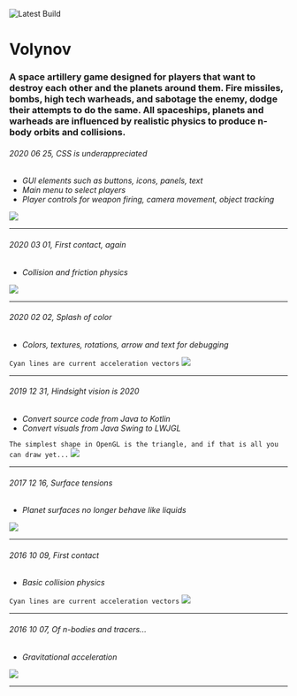 ![Latest Build](https://github.com/Blaarkies/Volynov/workflows/Latest%20Build/badge.svg?branch=master)

# Volynov
<h3>A space artillery game designed for players that want to destroy each other and the planets around them. 
Fire missiles, bombs, high tech warheads, and sabotage the enemy, dodge their attempts to do 
the same. All spaceships, planets and warheads are influenced by realistic physics to produce n-body orbits 
and collisions.</h3>

<h6>2020 06 25, CSS is underappreciated</h6>
<ul>
    <li><i>GUI elements such as buttons, icons, panels, text</i></li>
    <li><i>Main menu to select players</i></li>
    <li><i>Player controls for weapon firing, camera movement, object tracking</i></li>
</ul>
<a href="https://github.com/Blaarkies/Volynov/blob/master/assets/css_is_underappreciated.mp4?raw=true">
<img src="https://github.com/Blaarkies/Volynov/blob/master/assets/css_is_underappreciated.png"/>
</a>
<hr></hr>

<h6>2020 03 01, First contact, again </h6>
<ul><li><i>Collision and friction physics</i></li></ul>
<a href="https://github.com/Blaarkies/Volynov/blob/master/assets/first_contact.mp4?raw=true">
<img src="https://github.com/Blaarkies/Volynov/blob/master/assets/first_contact.png"/>
</a>
<hr></hr>

<h6>2020 02 02, Splash of color </h6>
<ul><li><i>Colors, textures, rotations, arrow and text for debugging</i></li></ul>
<code>Cyan lines are current acceleration vectors</code>
<img src="https://github.com/Blaarkies/Volynov/blob/master/assets/splash_of_color.gif"/>
<hr></hr>

<h6>2019 12 31, Hindsight vision is 2020</h6>
<ul>
    <li><i>Convert source code from Java to Kotlin</i></li>
    <li><i>Convert visuals from Java Swing to LWJGL</i></li>
</ul>
<code>The simplest shape in OpenGL is the triangle, and if that is all you can draw yet...</code>
<img src="https://github.com/Blaarkies/Volynov/blob/master/assets/how_to_draw_triangles.gif"/>
<hr></hr>

<h6>2017 12 16, Surface tensions </h6>
<ul><li><i>Planet surfaces no longer behave like liquids</i></li></ul>
<img src="https://github.com/Blaarkies/Volynov/blob/master/assets/reaction_force_from_planets.gif"/>
<hr></hr>

<h6>2016 10 09, First contact</h6>
<ul><li><i>Basic collision physics</i></li></ul>
<code>Cyan lines are current acceleration vectors</code>
<img src="https://github.com/Blaarkies/Volynov/blob/master/assets/first_collisions.gif"/>
<hr></hr>

<h6>2016 10 07, Of n-bodies and tracers...</h6>
<ul><li><i>Gravitational acceleration</i></li></ul>
<img src="https://github.com/Blaarkies/Volynov/blob/master/assets/n_body_tracers.gif"/>
<hr></hr>
